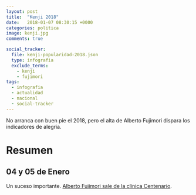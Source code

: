 ```yaml
---
layout: post
title:  "Kenji 2018"
date:   2018-01-07 08:30:15 +0000
categories: politica
image: kenji.jpg
comments: true

social_tracker:
  file: kenji-popularidad-2018.json
  type: infografia
  exclude_terms:
    - kenji
    - fujimori
tags:
  - infografia
  - actualidad
  - nacional
  - social-tracker
---
```


No arranca con buen pie el 2018, pero el alta de Alberto Fujimori dispara los indicadores de alegria.

# Resumen
## 04 y 05 de Enero

Un suceso importante. [Alberto Fujimori sale de la clínica Centenario](http://larepublica.pe/politica/1166618-indulto-a-alberto-fujimori-kenji-publica-foto-con-su-padre-tras-salir-de-la-clinica).
